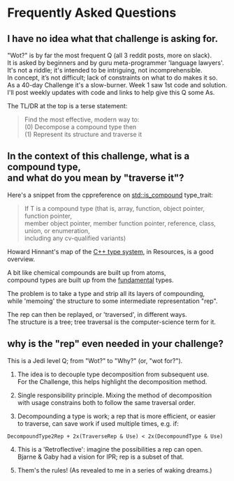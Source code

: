 # Frequently Asked Questions

## I have no idea what that challenge is asking for.

"Wot?" is by far the most frequent Q (all 3 reddit posts, more on slack).  
It is asked by beginners and by guru meta-programmer 'language lawyers'.  
It's not a riddle; it's intended to be intriguing, not incomprehensible.  
In concept, it’s not difficult; lack of constraints on what to do makes it so.  
As a 40-day Challenge it's a slow-burner. Week 1 saw 1st code and solution.  
I'll post weekly updates with code and links to help give this Q some As.

The TL/DR at the top is a terse statement:

>Find the most effective, modern way to:   
(0) Decompose a compound type then   
(1) Represent its structure and traverse it

## In the context of this challenge, what is a compound type,<br>and what do you mean by "traverse it"?

Here's a snippet from the cppreference on [std::is_compound](https://en.cppreference.com/w/cpp/types/is_compound) type_trait:

> If T is a compound type (that is, array, function, object pointer, function pointer,   
member object pointer, member function pointer, reference, class, union, or enumeration,   
including any cv-qualified variants)

Howard Hinnant's map of the [C++ type system](http://howardhinnant.github.io/TypeHiearchy.pdf), in Resources, is a good overview.

A bit like chemical compounds are built up from atoms,  
compound types are built up from the [fundamental](https://en.cppreference.com/w/cpp/language/types) types.

The problem is to take a type and strip all its layers of compounding,  
while 'memoing' the structure to some intermediate representation "rep".

The rep can then be replayed, or 'traversed', in different ways.  
The structure is a tree; tree traversal is the computer-science term for it.

## why is the "rep" even needed in your challenge?

This is a Jedi level Q; from "Wot?" to "Why?" (or, "wot for?").

1. The idea is to decouple type decomposition from subsequent use.  
For the Challenge, this helps highlight the decomposition method.

2. Single responsibility principle. Mixing the method of decomposition   
with usage constrains both to follow the same traversal order.

3. Decompounding a type is work; a rep that is more efficient, or easier  
to traverse, can save work if used multiple times, e.g. if:
```
DecompoundType2Rep + 2x(TraverseRep & Use) < 2x(DecompoundType & Use)
```

4. This is a 'Retroflective': imagine the possibilities a rep can open.  
Bjarne & Gaby had a vision for IPR; rep is a subset of that.

5. Them's the rules! (As revealed to me in a series of waking dreams.)
